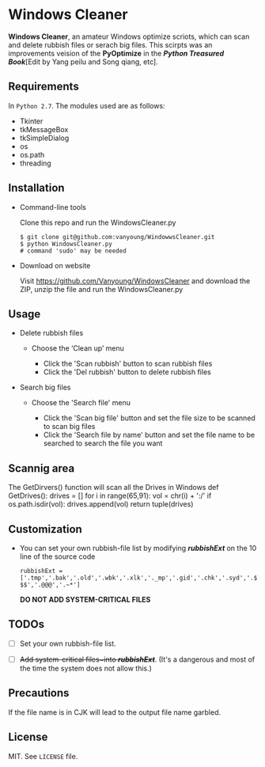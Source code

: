 # Windows Cleaner

**Windows Cleaner**, an amateur Windows optimize scriots, which can scan and delete rubbish files or serach big files. This scirpts was an improvements veision of the **PyOptimize** in the ***Python Treasured Book***[Edit by Yang peilu and Song qiang, etc].

## Requirements

In `Python 2.7`. The  modules used are as follows:

- Tkinter
- tkMessageBox
- tkSimpleDialog
- os
- os.path
- threading

## Installation

- Command-line tools

  Clone this repo and run the WindowsCleaner.py

  ```
  $ git clone git@github.com:vanyoung/WindowwsCleaner.git
  $ python WindowsCleaner.py
  # command 'sudo' may be needed 
  ```

- Download on website

  Visit https://github.com/Vanyoung/WindowsCleaner and download the ZIP, unzip the file and run the WindowsCleaner.py

## Usage

- Delete rubbish files

  - Choose the ‘Clean up’ menu

    - Click the 'Scan rubbish' button to scan rubbish files
    - Click the 'Del rubbish' button to delete rubbish files

- Search big files

  - Choose the 'Search file' menu

    - Click the 'Scan big file' button and set the file size to be scanned to scan big files
    - Click the 'Search file by name' button and set the file name to be searched to search the file you want


## Scannig area
The GetDirvers() function will scan all the Drives in Windows
	def GetDrives():
		drives = []
		for i in range(65,91):
			vol = chr(i) + ':/'
			if os.path.isdir(vol):
				drives.append(vol)
		return tuple(drives)
## Customization

- You can set your own rubbish-file list by modifying ***rubbishExt*** on the 10 line of the source code

  `rubbishExt = ['.tmp','.bak','.old','.wbk','.xlk','._mp','.gid','.chk','.syd','.$$$','.@@@','.~*']`

  **DO NOT ADD SYSTEM-CRITICAL FILES**

## TODOs

- [ ] Set your own rubbish-file list.

- [ ] ~~Add system-critical files~into ***rubbishExt***~~. (It's a dangerous and most of the time the system does not allow this.)


## Precautions

If the file name is in CJK will lead to the output file name garbled.

## License

MIT. See `LICENSE` file.
